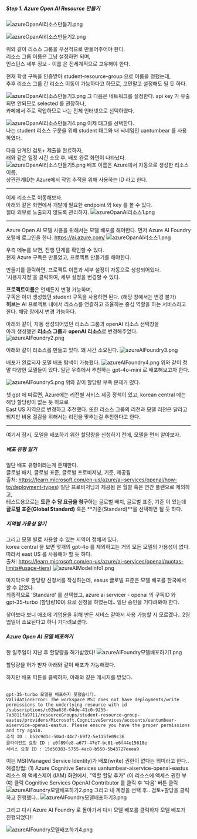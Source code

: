 ##### Step 1. Azure Open AI Resource 만들기
![azureOpanAI리소스만들기.png](./datas/azureOpanAI리소스만들기.png)

![azureOpanAI리소스만들기2.png](./datas/azureOpanAI리소스만들기2.png)

위와 같이 리소스 그룹을 우선적으로 만들어주어야 한다.  
리소스 그룹 이름은 그냥 설정하면 되며,  
인스턴스 세부 정보 - 이름 은 전세계적으로 고유해야 한다.  

현재 학생 구독을 인증받아 student-resource-group 으로 이름을 정했는데,  
추후 리소스 그룹 간 리소스 이동이 가능하다고 하므로, 고민말고 설정해도 될 듯 하다.  

![azureOpanAI리소스만들기3.png](./datas/azureOpanAI리소스만들기3.png)
그 다음은 네트워크를 설정한다. api key 가 유출되면 안되므로 selected 를 권장하나,  
카페에서 주로 작업하므로 나는 전체 인터넷으로 선택하였다.

![azureOpanAI리소스만들기4.png](./datas/azureOpanAI리소스만들기4.png)
이제 태그를 선택한다.   
나는 student 리소스 구분을 위해 student 태그와
내 닉네임인 uantumbear 를 사용하였다.

다음 단계인 검토+ 제출을 완료하자,  
래와 같은 일정 시간 소요 후, 배포 완료 화면이 나타났다.
![azureOpanAI리소스만들기5.png](./datas/azureOpanAI리소스만들기5.png)
배포 이름은 Azure에서 자동으로 생성한 리소스 이름,  
상관관계ID는 Azure에서 작업 추적을 위해 사용하는 ID 라고 한다.

---

이제 리소스로 이동해보자.  
아래와 같은 화면에서 개발에 필요한 endpoint 와 key 를 볼 수 있다.  
절대 외부로 노출되지 않도록 관리하자.
![azureOpanAI리소스1.png](./datas/azureOpanAI리소스1.png)


---

Azure Open AI 모델 사용을 위해서는 모델 배포를 해야한다.
먼저 Azure AI Foundry 포털에 로그인을 한다.
https://ai.azure.com/
![azureOpanAI리소스1.png](./datas/azureAIFoundry1.png)

우측 메뉴를 보면, 진행 단계를 확인할 수 있다.  
현재 Azure 구독은 만들었고, 프로젝트 만들기를 해야한다.

만들기를 클릭하면, 프로젝트 이름과 세부 설정이 자동으로 생성되어있다.  
'사용자지정'을 클릭하여, 세부 설정을 변경할 수 있다.

**프로젝트이름**은 언제든지 변경 가능하며,  
구독은 아까 생성했던 student 구독을 사용하면 된다. (해당 창에서는 변경 불가)  
**허브**는 AI 프로젝트 내에서 리소스를 연결하고 조율하는 중심 역할을 하는 서비스라고 한다. 해당 창에서 변경 가능하다.

아래와 같이, 자동 생성되어있던 리소스 그룹과 openAI 리소스 선택창을   
아까 생성했던 **리소스 그룹**과 **openAI 리소스**로 변경해주었다.    
![azureAIFoundry2.png](./datas/azureAIFoundry2.png)

아래와 같이 리소스를 만들고 있다. 꽤 시간 소요된다.
![azureAIFoundry3.png](./datas/azureAIFoundry3.png)

배포가 완료되자 모델 배포 탐색이 가능했다.
![azureAIFoundry4.png](./datas/azureAIFoundry4.png)
위와 같이 정말 다양한 모델들이 있다.
일단 우측에서 추천하는 gpt-4o-mini 로 배포해보고자 한다.

![azureAIFoundry5.png](./datas/azureAIFoundry5.png)
위와 같이 할당량 부족 문제가 떴다.

챗 gpt 에 따르면,
Azure에는 리전별 서비스 제공 정책이 있고, korean central 에는 해당 할당량이 없는 듯 하므로  
East US 지역으로 변경하고 추천했다. 
또한 리소스 그룹의 리전과 모델 리전은 달라고 되지만 비용 절감을 위해서는 리전을 맞추는걸 추천한다고 한다.

---

여기서 잠시, 모델을 배포하기 위한 할당량을 신청하기 전에, 모델을 먼저 알아보자.
##### 배포 유형 알기
일단 배포 유형이라는게 존재한다.  
글로벌 배치, 글로벌 표준, 글로벌 프로비저닝, 기준, 제공됨  
출처: https://learn.microsoft.com/en-us/azure/ai-services/openai/how-to/deployment-types)
일단 프로비저닝과 제공됨 은 월별 혹은 연간 플랜으로 제외하고,  
테스트용으로는 **토큰 수 당 요금을 청구**하는 글로벌 배치, 글로벌 표준, 기준 이 있는데  
**글로벌 표준(Global Standard)** 혹은 **기준(Standard)**을 선택하면 될 듯 하다.

##### 지역별 가용성 알기
그리고 모델 별로 사용할 수 있는 지역이 정해져 있다.  
korea central 을 보면 몇개의 gpt-4o 를 제외하고는 거의 모든 모델의 가용성이 없다.  
따라서 east US 를 사용해야 할 듯 하다.  
출처: https://learn.microsoft.com/en-us/azure/ai-services/openai/quotas-limits#usage-tiers)
![azureAIModelInfo1.png](./datas/azureAIModelInfo1.png)

마지막으로 할당량 신청서를 작성하는데, easus 글로벌 표준은 모델 배포를 한국에서 할 수 없었다.  
최종적으로 'Standard' 를 선택했고,
azure ai servicer - openai 의 구독ID 와  
gpt-35-turbo (할당량100) 으로 신청을 하였는데.. 일단 승인을 기다려봐야 한다.

찾아보다 보니 애초에 기업용을 위해 만든 서비스 같아서 사용 가능할 지 모르겠다..
2영업일이 소요된다고 하니 기다려보겠다.


##### Azure Open AI 모델 배포하기
한 일주일이 지난 후 할당량을 허가받았다!
![azureAIFoundry모델배포하기1.png](datas/azureAIFoundry모델배포하기1.png)

할당량을 허가 받자 아래와 같이 배포가 가능해졌다.

하지만 배포 퍼튼을 클릭하자,
아래와 같은 메시지를 받았다.
```text

gpt-35-turbo 모델을 배포하지 못했습니다.
ValidationError: The workspace MSI does not have deployments/write permissions to the underlying resource with id /subscriptions/c02ba630-04de-41c0-9255-7a3811fa9711/resourceGroups/student-resource-group-eastus/providers/Microsoft.CognitiveServices/accounts/uantumbear-aiservice-openai-eastus. Please ensure you have the proper permissions and try again.
추적 ID : b52c9d1c-50ad-44c7-b9f2-5e115fe09c36
클라이언트 요청 ID : e0f89fe8-a677-47e7-bc81-e6f44e15618e
서비스 요청 ID : 15d50383-5755-4ac8-b550-5b43727eeea9
```

이는 MSI(Managed Service Identity)가 배포(write) 권한이 없다는 의미라고 한다..
해결방법:
(1) Azure Cognitive Services
uantumbear-aiservice-openai-eastus 리소스 의 액세스제어 (IAM) 화면에서,
"역할 할당 추가" (이 리소스에 액세스 권한 부여) 클릭
Cognitive Services OpenAI Contributor 를 클릭 후 '다음' 버튼 클릭
![azureAIFoundry모델배포하기2.png](datas/azureAIFoundry모델배포하기2.png)
그리고 내 계정을 선택 후.. 검토+할당을 클릭하고 진행했다..
![azureAIFoundry모델배포하기3.png](datas/azureAIFoundry모델배포하기3.png)

그리고 다시 Azure AI Foundry 로 돌아가서 다시
모델 배포를 클릭하자 모델 배포가 진행되었다!!

![azureAIFoundry모델배포하기4.png](datas/azureAIFoundry모델배포하기4.png)
